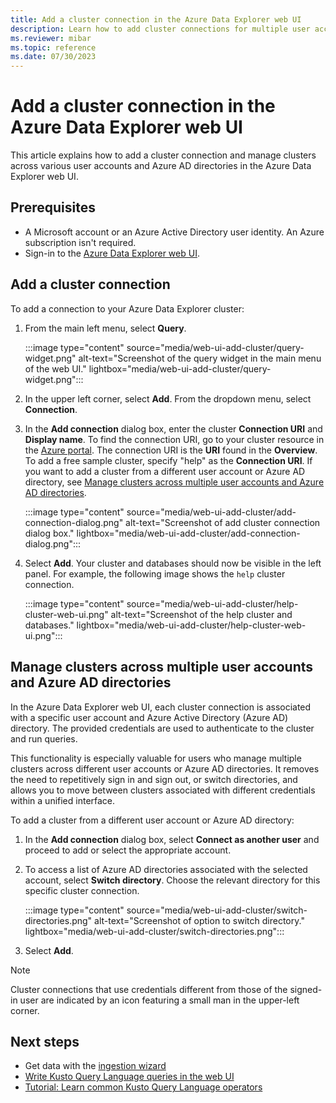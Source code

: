 ```yaml
---
title: Add a cluster connection in the Azure Data Explorer web UI
description: Learn how to add cluster connections for multiple user accounts or Azure AD directories in the Azure Data Explorer web UI.
ms.reviewer: mibar
ms.topic: reference
ms.date: 07/30/2023
---
```


# Add a cluster connection in the Azure Data Explorer web UI

This article explains how to add a cluster connection and manage clusters across various user accounts and Azure AD directories in the Azure Data Explorer web UI.

## Prerequisites

* A Microsoft account or an Azure Active Directory user identity. An Azure subscription isn't required.
* Sign-in to the [Azure Data Explorer web UI](https://dataexplorer.azure.com/).

## Add a cluster connection

To add a connection to your Azure Data Explorer cluster:

1. From the main left menu, select **Query**.

    :::image type="content" source="media/web-ui-add-cluster/query-widget.png" alt-text="Screenshot of the query widget in the main menu of the web UI." lightbox="media/web-ui-add-cluster/query-widget.png":::

1. In the upper left corner, select **Add**. From the dropdown menu, select **Connection**.

1. In the **Add connection** dialog box, enter the cluster **Connection URI** and **Display name**. To find the connection URI, go to your cluster resource in the [Azure portal](https://ms.portal.azure.com/). The connection URI is the **URI** found in the **Overview**. To add a free sample cluster, specify "help" as the **Connection URI**. If you want to add a cluster from a different user account or Azure AD directory, see [Manage clusters across multiple user accounts and Azure AD directories](#manage-clusters-across-multiple-user-accounts-and-azure-ad-directories).

    :::image type="content" source="media/web-ui-add-cluster/add-connection-dialog.png" alt-text="Screenshot of add cluster connection dialog box." lightbox="media/web-ui-add-cluster/add-connection-dialog.png":::

1. Select **Add**. Your cluster and databases should now be visible in the left panel. For example, the following image shows the `help` cluster connection.

    :::image type="content" source="media/web-ui-add-cluster/help-cluster-web-ui.png" alt-text="Screenshot of the help cluster and databases." lightbox="media/web-ui-add-cluster/help-cluster-web-ui.png":::

## Manage clusters across multiple user accounts and Azure AD directories

In the Azure Data Explorer web UI, each cluster connection is associated with a specific user account and Azure Active Directory (Azure AD) directory. The provided credentials are used to authenticate to the cluster and run queries.

This functionality is especially valuable for users who manage multiple clusters across different user accounts or Azure AD directories. It removes the need to repetitively sign in and sign out, or switch directories, and allows you to move between clusters associated with different credentials within a unified interface.

To add a cluster from a different user account or Azure AD directory:

1. In the **Add connection** dialog box, select **Connect as another user** and proceed to add or select the appropriate account.

1. To access a list of Azure AD directories associated with the selected account, select **Switch directory**. Choose the relevant directory for this specific cluster connection.

    :::image type="content" source="media/web-ui-add-cluster/switch-directories.png" alt-text="Screenshot of option to switch directory." lightbox="media/web-ui-add-cluster/switch-directories.png":::

1. Select **Add**.

> [!NOTE]
> Cluster connections that use credentials different from those of the signed-in user are indicated by an icon featuring a small man in the upper-left corner.

## Next steps

* Get data with the [ingestion wizard](ingest-data-wizard.md)
* [Write Kusto Query Language queries in the web UI](web-ui-kql.md)
* [Tutorial: Learn common Kusto Query Language operators](kusto/query/tutorials/learn-common-operators.md)
